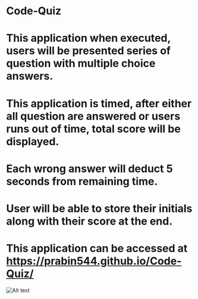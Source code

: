# Code-Quiz
# This application when executed, users will be presented series of question with multiple choice answers.
# This application is timed, after either all question are answered or users runs out of time, total score will be displayed.
# Each wrong answer will deduct 5 seconds from remaining time.
# User will be able to store their initials along with their score at the end.
# This application can be accessed at https://prabin544.github.io/Code-Quiz/

![Alt text](/?raw=true "Initial Page")
